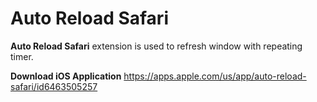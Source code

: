 # Auto Reload Safari
**Auto Reload Safari** extension is used to refresh window with repeating timer. 

**Download iOS Application**
https://apps.apple.com/us/app/auto-reload-safari/id6463505257
